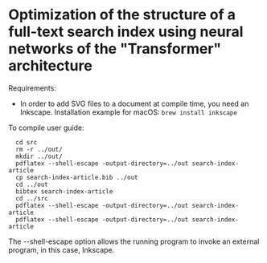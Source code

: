 # Optimization of the structure of a full-text search index using neural networks of the "Transformer" architecture

Requirements:
- In order to add SVG files to a document at compile time, you need an Inkscape. Installation example for macOS: `brew install inkscape`

To compile user guide:

```shell
  cd src
  rm -r ../out/
  mkdir ../out/
  pdflatex --shell-escape -output-directory=../out search-index-article
  cp search-index-article.bib ../out
  cd ../out 
  bibtex search-index-article
  cd ../src
  pdflatex --shell-escape -output-directory=../out search-index-article 
  pdflatex --shell-escape -output-directory=../out search-index-article
```

The --shell-escape option allows the running program to invoke an external program, in this case, Inkscape.
